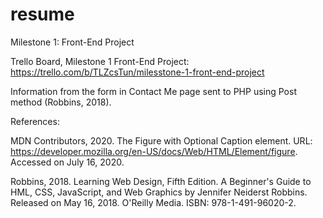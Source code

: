 # resume
Milestone 1: Front-End Project

Trello Board, Milestone 1 Front-End Project: https://trello.com/b/TLZcsTun/milesstone-1-front-end-project

Information from the form in Contact Me page sent to PHP using Post method (Robbins, 2018).

References:

MDN Contributors, 2020. The Figure with Optional Caption element. URL: https://developer.mozilla.org/en-US/docs/Web/HTML/Element/figure. Accessed on July 16, 2020. 

Robbins, 2018. Learning Web Design, Fifth Edition. A Beginner's Guide to HML, CSS, JavaScript, and Web Graphics by Jennifer Neiderst Robbins. Released on May 16, 2018. O'Reilly Media. ISBN: 978-1-491-96020-2.

